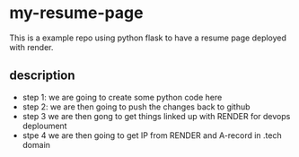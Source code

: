 # my-resume-page
This is a example repo using python flask to have a resume page deployed with render.

## description
- step 1: we are going to create some python code here
- step 2: we are then going to push the changes back to github
- step 3 we are then gong to get things linked up with RENDER for devops deploument
- stpe 4 we are then going to get IP from RENDER and A-record in .tech domain